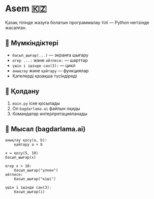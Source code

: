 # Asem 🇰🇿

Қазақ тілінде жазуға болатын программалау тілі — Python негізінде жасалған.

## 🔹 Мүмкіндіктері

- `басып_шығар(...)` — экранға шығару
- `егер ...:` және `әйтпесе:` — шарттар
- `үшін i ішінде сан(3):` — цикл
- `анықтау` және `қайтару` — функциялар
- Қателерді қазақша түсіндіреді

## 🔧 Қолдану

1. `main.py` іске қосылады
2. Ол `bagdarlama.ai` файлын оқиды
3. Командалар интерпретацияланады

## 📄 Мысал (bagdarlama.ai)

```kaz
анықтау қосу(a, b):
    қайтару a + b

x = қосу(5, 10)
басып_шығар(x)

егер x > 10:
    басып_шығар("үлкен")
әйтпесе:
    басып_шығар("кіші")

үшін i ішінде сан(3):
    басып_шығар(i)

